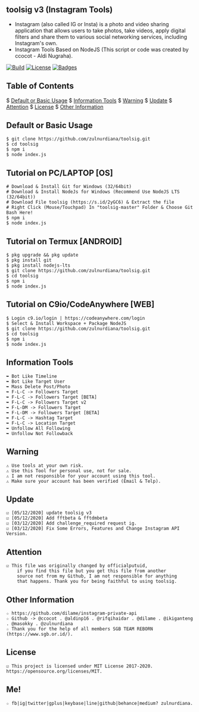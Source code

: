 ## toolsig v3 (Instagram Tools)
* Instagram (also called IG or Insta) is a photo and video sharing application that allows users to take photos, take videos, apply digital filters and share them to various social networking services, including Instagram's own.
* Instagram Tools Based on NodeJS (This script or code was created by ccocot - Aldi Nugraha).

[![Build](https://img.shields.io/badge/Codename_-_officialputuid-brightgreen.svg)]()
[![License](http://img.shields.io/:license-MIT-brightgreen.svg?style=flat)](LICENSE)
[![Badges](https://img.shields.io/badge/badges-%F0%9F%91%8D-brightgreen.svg)](https://shields.io/)

## Table of Contents
$ [Default or Basic Usage](#Default-or-Basic-Usage)
$ [Information Tools](#Information-Tools)
$ [Warning](#Warning)
$ [Update](#Update)
$ [Attention](#Attention)
$ [License](#License)
$ [Other Information](#Other-Information)

## Default or Basic Usage
	$ git clone https://github.com/zulnurdiana/toolsig.git
	$ cd toolsig
	$ npm i
	$ node index.js
	
## Tutorial on PC/LAPTOP [OS]
	# Download & Install Git for Windows (32/64bit)
	# Download & Install NodeJs for Windows (Recommend Use NodeJS LTS (32/64bit))
	# Download File toolsig (https://s.id/2yGC6) & Extract the file
	# Right Click (Mouse/Touchpad) In "toolsig-master" Folder & Choose Git Bash Here!
	$ npm i
	$ node index.js

## Tutorial on Termux [ANDROID]
	$ pkg upgrade && pkg update
	$ pkg install git
	$ pkg install nodejs-lts
	$ git clone https://github.com/zulnurdiana/toolsig.git
	$ cd toolsig
	$ npm i
	$ node index.js

## Tutorial on C9io/CodeAnywhere [WEB]
	$ Login c9.io/login | https://codeanywhere.com/login
	$ Select & Install Workspace + Package NodeJS
	$ git clone https://github.com/zulnurdiana/toolsig.git
	$ cd toolsig
	$ npm i
	$ node index.js

## Information Tools
	➥ Bot Like Timeline
	➥ Bot Like Target User
	➥ Mass Delete Post/Photo
	➥ F-L-C -> Followers Target
	➥ F-L-C -> Followers Target [BETA]
	➥ F-L-C -> Followers Target v2
	➥ F-L-DM -> Followers Target
	➥ F-L-DM -> Followers Target [BETA]
	➥ F-L-C -> Hashtag Target
	➥ F-L-C -> Location Target
	➥ Unfollow All Following
	➥ Unfollow Not Followback

## Warning
	⚠ Use tools at your own risk.
	⚠ Use this Tool for personal use, not for sale.
	⚠ I am not responsible for your account using this tool.
	⚠ Make sure your account has been verified (Email & Telp).

## Update
	☑ [05/12/2020] update toolsig v3
	☑ [05/12/2020] Add fftbeta & fftdmbeta
	☑ [03/12/2020] Add challenge_required request ig.
	☑ [03/12/2020] Fix Some Errors, Features and Change Instagram API Version.

## Attention
	☑ This file was originally changed by officialputuid,
		if you find this file but you get this file from another
		source not from my Github, I am not responsible for anything
		that happens. Thank you for being faithful to using toolsig.

## Other Information
	☆ https://github.com/dilame/instagram-private-api
	☆ Github -> @ccocot . @aldinp16 . @rifqihaidar . @dilame . @ikiganteng . @masokky . @zulnurdiana
	☆ Thank you for the help of all members SGB TEAM REBORN (https://www.sgb.or.id/).

## License
	☑ This project is licensed under MIT License 2017-2020. https://opensource.org/licenses/MIT.

## Me!
	☆ fb|ig|twitter|gplus|keybase|line|github|behance|medium? zulnurdiana.

